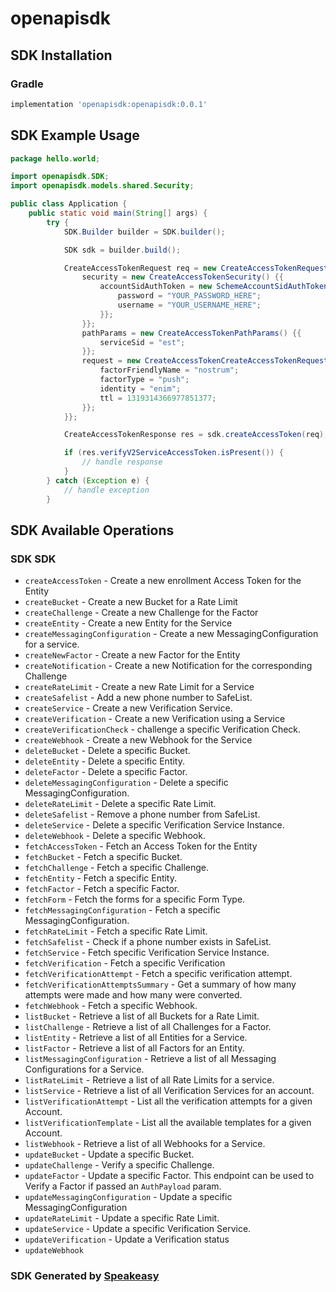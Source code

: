 # openapisdk

<!-- Start SDK Installation -->
## SDK Installation

### Gradle

```groovy
implementation 'openapisdk:openapisdk:0.0.1'
```
<!-- End SDK Installation -->

## SDK Example Usage
<!-- Start SDK Example Usage -->
```java
package hello.world;

import openapisdk.SDK;
import openapisdk.models.shared.Security;

public class Application {
    public static void main(String[] args) {
        try {
            SDK.Builder builder = SDK.builder();

            SDK sdk = builder.build();

            CreateAccessTokenRequest req = new CreateAccessTokenRequest() {{
                security = new CreateAccessTokenSecurity() {{
                    accountSidAuthToken = new SchemeAccountSidAuthToken() {{
                        password = "YOUR_PASSWORD_HERE";
                        username = "YOUR_USERNAME_HERE";
                    }};
                }};
                pathParams = new CreateAccessTokenPathParams() {{
                    serviceSid = "est";
                }};
                request = new CreateAccessTokenCreateAccessTokenRequest() {{
                    factorFriendlyName = "nostrum";
                    factorType = "push";
                    identity = "enim";
                    ttl = 1319314366977851377;
                }};
            }};

            CreateAccessTokenResponse res = sdk.createAccessToken(req);

            if (res.verifyV2ServiceAccessToken.isPresent()) {
                // handle response
            }
        } catch (Exception e) {
            // handle exception
        }
```
<!-- End SDK Example Usage -->

<!-- Start SDK Available Operations -->
## SDK Available Operations

### SDK SDK

* `createAccessToken` - Create a new enrollment Access Token for the Entity
* `createBucket` - Create a new Bucket for a Rate Limit
* `createChallenge` - Create a new Challenge for the Factor
* `createEntity` - Create a new Entity for the Service
* `createMessagingConfiguration` - Create a new MessagingConfiguration for a service.
* `createNewFactor` - Create a new Factor for the Entity
* `createNotification` - Create a new Notification for the corresponding Challenge
* `createRateLimit` - Create a new Rate Limit for a Service
* `createSafelist` - Add a new phone number to SafeList.
* `createService` - Create a new Verification Service.
* `createVerification` - Create a new Verification using a Service
* `createVerificationCheck` - challenge a specific Verification Check.
* `createWebhook` - Create a new Webhook for the Service
* `deleteBucket` - Delete a specific Bucket.
* `deleteEntity` - Delete a specific Entity.
* `deleteFactor` - Delete a specific Factor.
* `deleteMessagingConfiguration` - Delete a specific MessagingConfiguration.
* `deleteRateLimit` - Delete a specific Rate Limit.
* `deleteSafelist` - Remove a phone number from SafeList.
* `deleteService` - Delete a specific Verification Service Instance.
* `deleteWebhook` - Delete a specific Webhook.
* `fetchAccessToken` - Fetch an Access Token for the Entity
* `fetchBucket` - Fetch a specific Bucket.
* `fetchChallenge` - Fetch a specific Challenge.
* `fetchEntity` - Fetch a specific Entity.
* `fetchFactor` - Fetch a specific Factor.
* `fetchForm` - Fetch the forms for a specific Form Type.
* `fetchMessagingConfiguration` - Fetch a specific MessagingConfiguration.
* `fetchRateLimit` - Fetch a specific Rate Limit.
* `fetchSafelist` - Check if a phone number exists in SafeList.
* `fetchService` - Fetch specific Verification Service Instance.
* `fetchVerification` - Fetch a specific Verification
* `fetchVerificationAttempt` - Fetch a specific verification attempt.
* `fetchVerificationAttemptsSummary` - Get a summary of how many attempts were made and how many were converted.
* `fetchWebhook` - Fetch a specific Webhook.
* `listBucket` - Retrieve a list of all Buckets for a Rate Limit.
* `listChallenge` - Retrieve a list of all Challenges for a Factor.
* `listEntity` - Retrieve a list of all Entities for a Service.
* `listFactor` - Retrieve a list of all Factors for an Entity.
* `listMessagingConfiguration` - Retrieve a list of all Messaging Configurations for a Service.
* `listRateLimit` - Retrieve a list of all Rate Limits for a service.
* `listService` - Retrieve a list of all Verification Services for an account.
* `listVerificationAttempt` - List all the verification attempts for a given Account.
* `listVerificationTemplate` - List all the available templates for a given Account.
* `listWebhook` - Retrieve a list of all Webhooks for a Service.
* `updateBucket` - Update a specific Bucket.
* `updateChallenge` - Verify a specific Challenge.
* `updateFactor` - Update a specific Factor. This endpoint can be used to Verify a Factor if passed an `AuthPayload` param.
* `updateMessagingConfiguration` - Update a specific MessagingConfiguration
* `updateRateLimit` - Update a specific Rate Limit.
* `updateService` - Update a specific Verification Service.
* `updateVerification` - Update a Verification status
* `updateWebhook`

<!-- End SDK Available Operations -->

### SDK Generated by [Speakeasy](https://docs.speakeasyapi.dev/docs/using-speakeasy/client-sdks)
